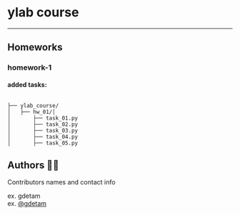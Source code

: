 # ylab course
***

## Homeworks

### homework-1

#### added tasks: <br>

```commandline

├── ylab_course/
│   ├── hw_01/│   
│       ├── task_01.py
│       ├── task_02.py
│       ├── task_03.py
│       ├── task_04.py
│       ├── task_05.py
```

## Authors 👨‍💻

Contributors names and contact info

ex. gdetam  
ex. [@gdetam](https://t.me/onlygdetam)